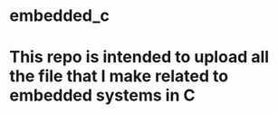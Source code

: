 # embedded_c
# This repo is intended to upload all the file that I make related to embedded systems in C

